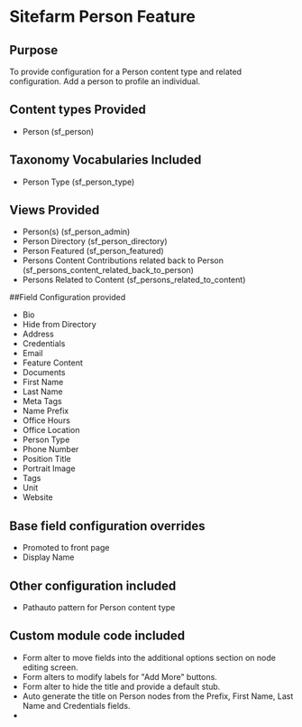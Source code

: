 # Sitefarm Person Feature

## Purpose
To provide configuration for a Person content type and related configuration. Add a person to profile an individual. 

## Content types Provided
* Person (sf_person)

## Taxonomy Vocabularies Included
* Person Type (sf_person_type)

## Views Provided
* Person(s) (sf_person_admin)
* Person Directory (sf_person_directory)
* Person Featured (sf_person_featured)
* Persons Content Contributions related back to Person (sf_persons_content_related_back_to_person)
* Persons Related to Content (sf_persons_related_to_content)

##Field Configuration provided
* Bio
* Hide from Directory
* Address
* Credentials
* Email
* Feature Content
* Documents
* First Name
* Last Name
* Meta Tags
* Name Prefix
* Office Hours
* Office Location
* Person Type
* Phone Number
* Position Title
* Portrait Image
* Tags
* Unit
* Website

## Base field configuration overrides
* Promoted to front page
* Display Name

## Other configuration included
* Pathauto pattern for Person content type

## Custom module code included
* Form alter to move fields into the additional options section on node editing screen. 
* Form alters to modify labels for "Add More" buttons.
* Form alter to hide the title and provide a default stub.
* Auto generate the title on Person nodes from the Prefix, First Name, Last Name and Credentials fields.
* 


